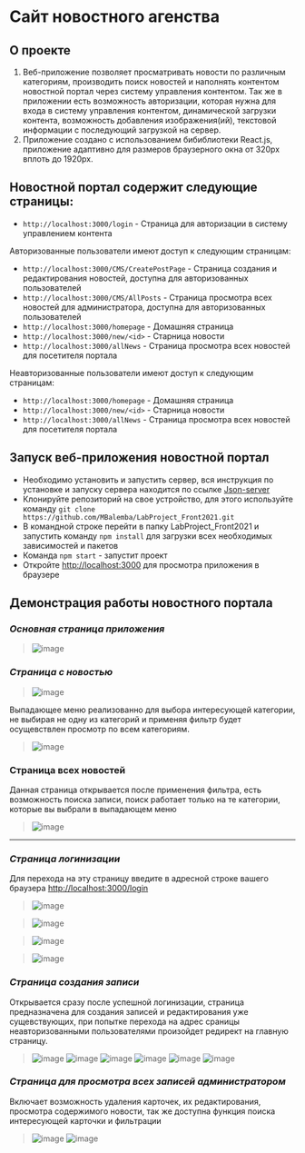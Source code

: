 
# Сайт новостного агенства

## О проекте
1) Веб-приложение позволяет просматривать новости по различным категориям, производить поиск новостей и наполнять контентом новостной портал через систему управления контентом.
Так же в приложении есть возможность авторизации, которая нужна для входа в систему управления контентом, динамической загрузки контента, возможность добавления изображения(ий), текстовой информации с последующий загрузкой на сервер.
2) Приложение создано с использованием бибиблиотеки React.js, приложение адаптивно для размеров браузерного окна от 320px вплоть до 1920px.

## Новостной портал содержит следующие страницы:
+ `http://localhost:3000/login` - Страница для авторизации в систему управлением контента

Авторизованные пользователи имеют доступ к следующим страницам:
+ `http://localhost:3000/CMS/CreatePostPage` - Страница создания и редактирования новостей, доступна для авторизованных пользователей
+ `http://localhost:3000/CMS/AllPosts` - Страница просмотра всех новостей для администратора, доступна для авторизованных пользователей
+ `http://localhost:3000/homepage` - Домашняя страница
+ `http://localhost:3000/new/<id>` - Старница новости
+ `http://localhost:3000/allNews` - Страница просмотра всех новостей для посетителя портала

Неавторизованные пользователи имеют доступ к следующим страницам: 
+ `http://localhost:3000/homepage` - Домашняя страница
+ `http://localhost:3000/new/<id>` - Старница новости
+ `http://localhost:3000/allNews` - Страница просмотра всех новостей для посетителя портала

## Запуск веб-приложения новостной портал
* Необходимо установить и запустить сервер, вся инструкция по установке и запуску сервера находится по ссылке [Json-server](https://github.com/MBalemba/LabProject_Front2021_Server)
* Клонируйте репозиторий на свое устройство, для этого используйте команду `git clone https://github.com/MBalemba/LabProject_Front2021.git`
* В командной строке перейти в папку LabProject_Front2021 и запустить команду `npm install` для загрузки всех необходимых зависимостей и пакетов
* Команда `npm start` -  запустит проект
* Откройте [http://localhost:3000](http://localhost:3000) для просмотра приложения в браузере


## Демонстрация работы новостного портала

### _**Основная страница приложения**_
>![image](https://user-images.githubusercontent.com/68498352/111686781-8a050e80-883a-11eb-8663-e45ea2e7685e.png)


### **_Страница с новостью_**  
>![image](https://user-images.githubusercontent.com/68498352/111686865-a4d78300-883a-11eb-944f-55a89c8ff50c.png)

Выпадающее меню реализованно для выбора интересующей категории, не выбирая не одну из категорий и применяя фильтр будет осущевствлен просмотр по всем категориям. 
>![image](https://user-images.githubusercontent.com/68498352/111686968-c9335f80-883a-11eb-83f3-920d229156d6.png)


### Страница всех новостей
Данная страница открывается после применения фильтра, есть возможность поиска записи, поиск работает только на те категории, которые вы выбрали в выпадающем меню
>![image](https://user-images.githubusercontent.com/68498352/111687081-eec06900-883a-11eb-9726-5f2ae231481e.png)

---
### **_Страница логинизации_**
Для перехода на эту страницу введите в адресной строке вашего браузера [http://localhost:3000/login](http://localhost:3000/login)
>![image](https://user-images.githubusercontent.com/68498352/111687595-7e661780-883b-11eb-8a1e-b0eb5181f6c5.png)


>![image](https://user-images.githubusercontent.com/68498352/111687651-93db4180-883b-11eb-8531-95fdb8414caa.png)


>![image](https://user-images.githubusercontent.com/68498352/111599454-55b13400-87e1-11eb-80e9-d0243a41ed9b.png)

>![image](https://user-images.githubusercontent.com/68498352/111599531-69f53100-87e1-11eb-988f-8dd389bbfc2d.png)

### **_Страница создания записи_**
Открывается сразу после успешной логинизации, страница предназначена для создания записей и редактирования уже сущевствующих, при попытке перехода на адрес сраницы неавторизованными пользователями произойдет редирект на главную страницу.
>![image](https://user-images.githubusercontent.com/68498352/111689023-8f635880-883c-11eb-8513-bb9976aa3e0d.png)
>![image](https://user-images.githubusercontent.com/68498352/111689307-ebc67800-883c-11eb-8064-c6221297084d.png)
>![image](https://user-images.githubusercontent.com/68498352/111689649-5972a400-883d-11eb-8c38-f11c8b5aa117.png)
>![image](https://user-images.githubusercontent.com/68498352/111689777-845cf800-883d-11eb-97b7-1d6e28b74108.png)
>![image](https://user-images.githubusercontent.com/68498352/111689946-ac4c5b80-883d-11eb-852d-0a227b9c7610.png)
>![image](https://user-images.githubusercontent.com/68498352/111690034-c71ed000-883d-11eb-8a58-64cb9d4d161c.png)




### **_Страница для просмотра всех записей администратором_**
Включает возможность удаления карточек, их редактирования, просмотра содержимого новости, так же доступна функция поиска интересующей карточки и фильтрации
>![image](https://user-images.githubusercontent.com/68498352/111690141-e3227180-883d-11eb-92c7-15c62682b149.png)
![image](https://user-images.githubusercontent.com/68498352/111690561-66dc5e00-883e-11eb-8e66-988056de63e9.png)


 












